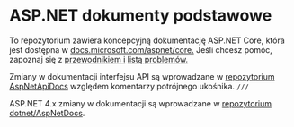 # <a name="aspnet-core-docs"></a>ASP.NET dokumenty podstawowe

To repozytorium zawiera koncepcyjną dokumentację ASP.NET Core, która jest dostępna w [docs.microsoft.com/aspnet/core.](https://docs.microsoft.com/aspnet/core) Jeśli chcesz pomóc, zapoznaj się z [przewodnikiem i](CONTRIBUTING.md) [listą problemów.](https://github.com/dotnet/AspNetCore.Docs/issues)

Zmiany w dokumentacji interfejsu API są wprowadzane w [repozytorium AspNetApiDocs](https://github.com/dotnet/AspNetApiDocs) względem komentarzy potrójnego ukośnika. `///`

ASP.NET 4.x zmiany w dokumentacji są wprowadzane w [repozytorium dotnet/AspNetDocs](https://github.com/dotnet/AspNetDocs).
